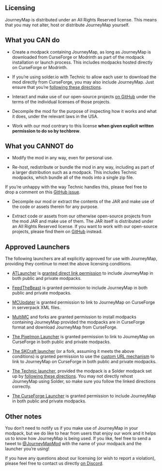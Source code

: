 ## **Licensing**

JourneyMap is distributed under an All Rights Reserved license. This means that you may not alter, host or distribute JourneyMap yourself.

## **What you CAN do**

- Create a modpack containing JourneyMap, as long as JourneyMap is downloaded from CurseForge or Modrinth as part of the modpack installation or launch process. This includes modpacks hosted directly on CurseForge or Modrinth.

- If you’re using solder.io with Technic to allow each user to download the mod directly from CurseForge, you may also include JourneyMap. Just ensure that you’re [following these directions](https://github.com/bochen415/JourneyMap-TechnicSolder-Tutorial/wiki/JourneyMap-TechnicSolder-Tutorial).

- Interact and make use of our open-source projects [on GitHub](https://github.com/TeamJM/) under the terms of the individual licenses of those projects.

- Decompile the mod for the purpose of inspecting how it works and what it does, under the relevant laws in the USA.

- Work with our mod contrary to this license **when given explicit written permission to do so by techbrew**.

## **What you CANNOT do**

- Modify the mod in any way, even for personal use.

- Re-host, redistribute or bundle the mod in any way, including as part of a larger distribution such as a modpack. This includes Technic modpacks, which bundle all of the mods into a single zip file.

If you’re unhappy with the way Technic handles this, please feel free to drop a comment on this [GitHub issue](https://github.com/TechnicPack/TechnicSolder/issues/424).

- Decompile our mod or extract the contents of the JAR and make use of the code or assets therein for any purpose.

- Extract code or assets from our otherwise open-source projects from the mod JAR and make use of them. The JAR itself is distributed under an All Rights Reserved license. If you want to work with our open-source projects, please find them on [GitHub](https://github.com/TeamJM/) instead.

## **Approved Launchers**

The following launchers are all explicitly approved for use with JourneyMap, providing they continue to meet the above licensing conditions.

- [ATLauncher](https://atlauncher.com/) is [granted direct link permission](https://wiki.atlauncher.com/mod_special_cases:journeymap) to include JourneyMap in both public and private modpacks.

- [FeedTheBeast](http://feed-the-beast.com/) is granted permission to include JourneyMap in both public and private modpacks.

- [MCUpdater](http://mcupdater.com/) is granted permission to link to JourneyMap on CurseForge in serverpack XML files.

- [MultiMC](https://multimc.org/) and forks are granted permission to install modpacks containing JourneyMap provided the modpacks are in CurseForge format and download JourneyMap from CurseForge.

- [The Pixelmon Launcher](https://pixelmonmod.com/downloads.php) is granted permission to link to JourneyMap on CurseForge in both public and private modpacks.

- [The SKCraft launcher](https://github.com/SKCraft/Launcher) (or a fork, assuming it meets the above conditions) is granted permission to use the [custom URL mechanism](https://github.com/SKCraft/Launcher/wiki/Creating-Modpacks#download-from-a-custom-url) to link to JourneyMap on CurseForge in both public and private modpacks.

- [The Technic launcher](https://www.technicpack.net/), provided the modpack is a Solder modpack set up by [following these directions](https://github.com/bochen415/JourneyMap-TechnicSolder-Tutorial/wiki/JourneyMap-TechnicSolder-Tutorial). You may not directly rehost JourneyMap using Solder, so make sure you follow the linked directions correctly.

- [The CurseForge Launcher](https://download.curseforge.com/) is granted permission to include JourneyMap in both public and private modpacks.

## **Other notes**

You don’t need to notify us if you make use of JourneyMap in your modpack, but we do like to hear from users that enjoy our work and it helps us to know how JourneyMap is being used. If you like, feel free to send a tweet to [@JourneyMapMod](https://twitter.com/JourneyMapMod) with the name of your modpack and the launcher you’re using!

If you have any questions about our licensing (or wish to report a violation), please feel free to contact us directly [on Discord](https://discord.gg/eP8gE69).
